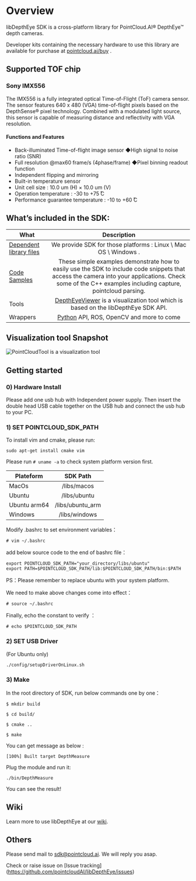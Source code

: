 # Overview

libDepthEye SDK  is a cross-platform library for PointCloud.AI® DepthEye™ depth cameras.

Developer kits containing the necessary hardware to use this library are available for purchase at 
[pointcloud.ai/buy](http://pointcloud.ai/buy) . 

## Supported TOF chip
### Sony IMX556
The IMX556 is a fully integrated optical Time-of-Flight (ToF) camera sensor. The sensor features 640 x 480 (VGA) time-of-flight pixels based on the DepthSense® pixel technology. Combined with a modulated light source, this sensor is capable of measuring distance and reflectivity with VGA resolution. 
#### Functions and Features
* Back-illuminated Time-of-flight image sensor ◆High signal to noise ratio (SNR)
* Full resolution @max60 frame/s (4phase/frame) ◆Pixel binning readout function
* Independent flipping and mirroring
* Built-in temperature sensor
* Unit cell size : 10.0 um (H) × 10.0 um (V)
* Operation temperature : -30 to +75  ̊C
* Performance guarantee temperature : -10 to +60  ̊C

## What’s included in the SDK:

|What | Description |  
|- | :-: | 
|[Dependent library files](https://github.com/pointcloudAI/libDepthEye/tree/master/libs) |We provide SDK for those platforms : Linux \ Mac OS \ Windows .|
|[Code Samples](https://github.com/pointcloudAI/libDepthEye/tree/master/examples) | These simple examples demonstrate how to easily use the SDK to include code snippets that access the camera into your applications. Check some of the C++ examples including capture, pointcloud parsing.
|Tools | [DepthEyeViewer](https://github.com/pointcloudAI/tools_and_resources/tree/master/windows_viewer) is a visualization tool which is based on the libDepthEye SDK API. |
|Wrappers | [Python](https://github.com/pointcloudAI/libDepthEye/tree/master/wrappers/python) API, ROS, OpenCV and more to come |

## Visualization tool Snapshot

![PointCloudTool is a visualization tool ](https://raw.githubusercontent.com/pointcloudAI/libDepthEye/master/doc/image/snapshotMain.jpg) 


## Getting started


### 0) Hardware Install

Please add one usb hub with Independent power supply. Then insert the double head USB cable together on the USB hub and connect the usb hub to your PC.


### 1) SET POINTCLOUD_SDK_PATH

To install vim and cmake, please run:

`sudo apt-get install cmake vim `

Please run `# uname -a` to check system platform version first.

|Plateform | SDK Path |
|- | :-: | 
|MacOs |/libs/macos|
|Ubuntu | /libs/ubuntu|
|Ubuntu arm64 | /libs/ubuntu_arm|
|Windows | /libs/windows|

Modify .bashrc to set environment variables：

`# vim ~/.bashrc`

add below source code to the end of bashrc file：
```
export POINTCLOUD_SDK_PATH="your_directory/libs/ubuntu"
export PATH=$POINTCLOUD_SDK_PATH/lib:$POINTCLOUD_SDK_PATH/bin:$PATH
```

PS：Please remember to replace ubuntu with your system platform.

We need to make above changes come into effect：
 
`# source ~/.bashrc`

Finally, echo the constant to verify ：

`# echo $POINTCLOUD_SDK_PATH`

### 2) SET USB Driver
(For Ubuntu only)
```
./config/setupDriverOnLinux.sh
```

### 3) Make

In the root directory of SDK, run below commands one by one：

```
$ mkdir build

$ cd build/ 

$ cmake ..

$ make 
```

You can get message as below : 

`[100%] Built target DepthMeasure`

Plug the module and run it:

`./bin/DepthMeasure`

You can see the result!



## Wiki

Learn more to use libDepthEye at our [wiki](https://github.com/pointcloudAI/libDepthEye/wiki).

## Others

Please send mail to sdk@pointcloud.ai. We will reply you asap.

Check or raise issue on [Issue tracking] (https://github.com/pointcloudAI/libDepthEye/issues)
